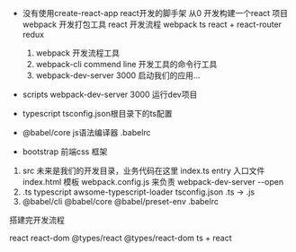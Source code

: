 - 没有使用create-react-app    react开发的脚手架
  从0 开发构建一个react 项目 webpack 开发打包工具
  react 开发流程 webpack   ts  react + react-router  redux
  1. webpack  开发流程工具
  2. webpack-cli  commend line  开发工具的命令行工具
  3. webpack-dev-server 3000 启动我们的应用...

- scripts  webpack-dev-server  3000 运行dev项目

- typescript  tsconfig.json根目录下的ts配置

- @babel/core  js语法编译器
  .babelrc

- bootstrap 前端css 框架

1. src 未来是我们的开发目录，业务代码在这里
   index.ts  entry 入口文件
   index.html 模板
   webpack.config.js 来负责 webpack-dev-server --open
2. .ts typescript awsome-typescript-loader tsconfig.json
   .ts -> .js
3. @babel/cli  @babel/core  @babel/preset-env
   .babelrc

搭建完开发流程

react react-dom
@types/react @types/react-dom   ts + react  
